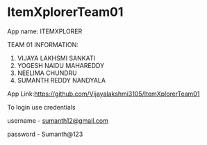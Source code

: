 # ItemXplorerTeam01
App name: ITEMXPLORER


TEAM 01 INFORMATION:
1. VIJAYA LAKHSMI SANKATI
2. YOGESH NAIDU MAHAREDDY
3. NEELIMA CHUNDRU
4. SUMANTH REDDY NANDYALA


App  Link:https://github.com/Vijayalakshmi3105/ItemXplorerTeam01


To login use credentials

username - sumanth12@gmail.com

password - Sumanth@123
